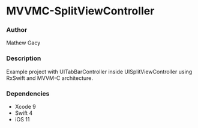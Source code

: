 ﻿# MVVMC-SplitViewController

### Author
Mathew Gacy

### Description
Example project with UITabBarController inside UISplitViewController using RxSwift and MVVM-C architecture.

### Dependencies
- Xcode 9
- Swift 4
- iOS 11
